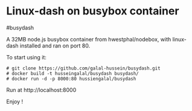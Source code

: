 Linux-dash on busybox container
===============================

#busydash

A 32MB node.js busybox container from hwestphal/nodebox, with linux-dash installed and ran on port 80.

To start using it:

```
# git clone https://github.com/galal-hussein/busydash.git
# docker build -t husseingalal/busydash busydash/
# docker run -d -p 8000:80 hussiengalal/busydash
```
Run at http://localhost:8000

Enjoy !
